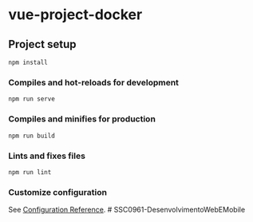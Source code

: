 # vue-project-docker

## Project setup
```
npm install
```

### Compiles and hot-reloads for development
```
npm run serve
```

### Compiles and minifies for production
```
npm run build
```

### Lints and fixes files
```
npm run lint
```

### Customize configuration
See [Configuration Reference](https://cli.vuejs.org/config/).
#   S S C 0 9 6 1 - D e s e n v o l v i m e n t o W e b E M o b i l e  
 